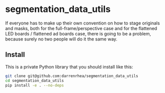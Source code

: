 # segmentation_data_utils

If everyone has to make up their own convention on how to stage
originals and masks, both for the full-frame/perspective case and
for the flattened LED boards / flattened ad boards case, 
there is going to be a problem, because surely no two people will do it the same way.

## Install

This is a private Python library that you should install like this:

```bash
git clone git@github.com:darrenrhea/segmentation_data_utils
cd segmentation_data_utils
pip install -e . --no-deps
```

